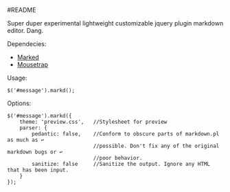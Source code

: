 #README

Super duper experimental lightweight customizable jquery plugin markdown editor. Dang.

Dependecies:

* [Marked](https://github.com/chjj/marked.git)
* [Mousetrap](https://github.com/ccampbell/mousetrap.git)

Usage:
	
	$('#message').markd();

Options:
	
	$('#message').markd({
		theme: 'preview.css',	//Stylesheet for preview
		parser: {
			pedantic: false,	//Conform to obscure parts of markdown.pl as much as ↩								
								//possible. Don't fix any of the original markdown bugs or ↩ 								
								//poor behavior.
			sanitize: false		//Sanitize the output. Ignore any HTML that has been input.
		}
	});